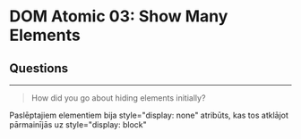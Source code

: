 # DOM Atomic 03: Show Many Elements

## Questions

---

> How did you go about hiding elements initially?

Paslēptajiem elementiem bija style="display: none" atribūts, kas tos atklājot pārmainījās uz style="display: block"